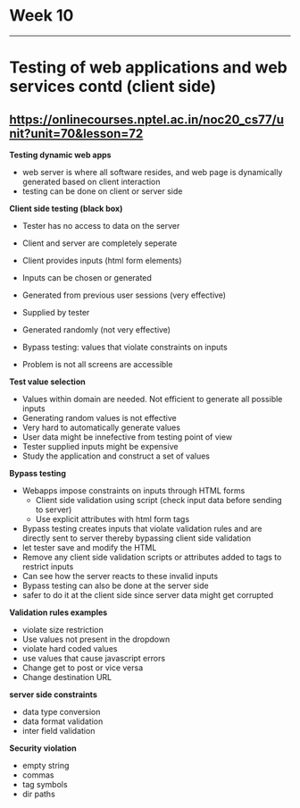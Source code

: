 # Week 10 
-------------------------------------------------------------------
# Testing of web applications and web services contd (client side)
https://onlinecourses.nptel.ac.in/noc20_cs77/unit?unit=70&lesson=72
-------------------------------------------------------------------

**Testing dynamic web apps**
* web server is where all software resides, and web page is dynamically generated based on client interaction
* testing can be done on client or server side

**Client side testing (black box)**
* Tester has no access to data on the server
* Client and server are completely seperate

* Client provides inputs (html form elements)
* Inputs can be chosen or generated
* Generated from previous user sessions (very effective)
* Supplied by tester
* Generated randomly (not very effective)
* Bypass testing: values that violate constraints on inputs
* Problem is not all screens are accessible

**Test value selection**
* Values within domain are needed. Not efficient to generate all possible inputs
* Generating random values is not effective
* Very hard to automatically generate values
* User data might be innefective from testing point of view
* Tester supplied inputs might be expensive
* Study the application and construct a set of values

**Bypass testing**
* Webapps impose constraints on inputs through HTML forms
  * Client side validation using script (check input data before sending to server)
  * Use explicit attributes with html form tags
* Bypass testing creates inputs that violate validation rules and are directly sent to server thereby bypassing client side validation
* let tester save and modify the HTML
* Remove any client side validation scripts or attributes added to tags to restrict inputs
* Can see how the server reacts to these invalid inputs
* Bypass testing can also be done at the server side
* safer to do it at the client side since server data might get corrupted

**Validation rules examples**
* violate size restriction
* Use values not present in the dropdown
* violate hard coded values
* use values that cause javascript errors
* Change get to post or vice versa
* Change destination URL

**server side constraints**
* data type conversion
* data format validation
* inter field validation

**Security violation**
* empty string
* commas
* tag symbols
* dir paths



    




